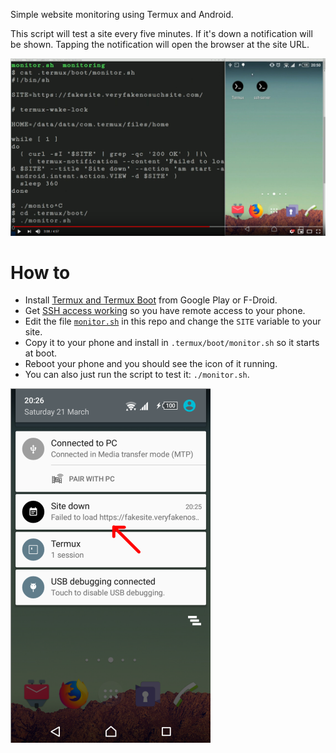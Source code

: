 Simple website monitoring using Termux and Android.

This script will test a site every five minutes. If it's down a notification will be shown. Tapping the notification will open the browser at the site URL.

[![Site monitoring with Termux on Android](./youtube.png)](https://youtu.be/x8yEbKHMfjI "Site monitoring with Termux on Android")

# How to

 * Install [Termux and Termux Boot](https://termux.com/) from Google Play or F-Droid.
 * Get [SSH access working](https://wiki.termux.com/wiki/Remote_Access#Using_the_SSH_server) so you have remote access to your phone.
 * Edit the file [`monitor.sh`](./monitor.sh) in this repo and change the `SITE` variable to your site.
 * Copy it to your phone and install in `.termux/boot/monitor.sh` so it starts at boot.
 * Reboot your phone and you should see the icon of it running.
 * You can also just run the script to test it: `./monitor.sh`.

![Screenshot showing the notification](./screenshot.png)

